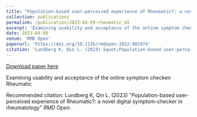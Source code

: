 ```yaml
---
title: "Population-based user-perceived experience of Rheumatic?: a novel digital symptom-checker in rheumatology"
collection: publications
permalink: /publication/2023-04-09-rheumatic_UX
excerpt: 'Examining usability and acceptance of the online symptom checken Rheumatic'
date: 2023-04-09
venue: 'RMD Open'
paperurl: 'https://doi.org/10.1136/rmdopen-2022-002974'
citation: 'Lundberg K, Qin L. (2023) &quot;Population-based user-perceived experience of Rheumatic?: a novel digital symptom-checker in rheumatology&quot; <i>RMD Open</i>.'
---
```


<a href='https://doi.org/10.1136/rmdopen-2022-002974'>Download paper here</a>

Examining usability and acceptance of the online symptom checken Rheumatic

Recommended citation: Lundberg K, Qin L. (2023) "Population-based user-perceived experience of Rheumatic?: a novel digital symptom-checker in rheumatology" <i>RMD Open</i>.